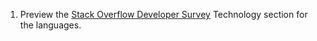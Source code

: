 1. Preview the [Stack Overflow Developer Survey](https://survey.stackoverflow.co/2022/#technology) Technology section for the languages. 
